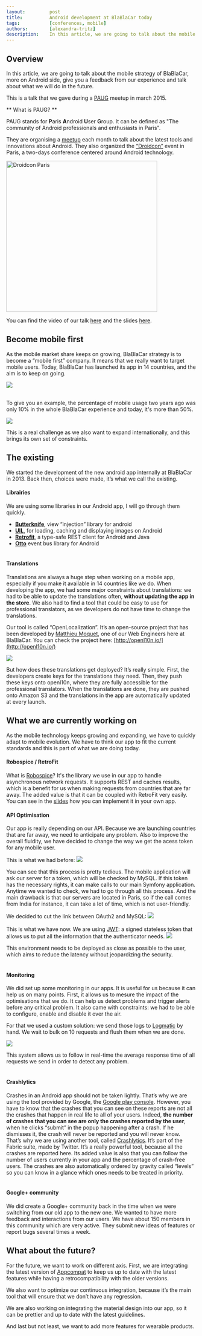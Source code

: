 ```yaml
---
layout:         post
title:          Android development at BlaBlaCar today
tags:           [conferences, mobile]
authors:        [alexandra-tritz]
description:    In this article, we are going to talk about the mobile strategy of BlaBlaCar, more on Android side, give you a feedback from our experience and talk about what we will do in the future.
---
```


## Overview

In this article, we are going to talk about the mobile strategy of BlaBlaCar, more on Android side, give you a feedback from our experience and talk about what we will do in the future.

This is  a talk that we gave during a [PAUG](http://www.paug.fr/) meetup in march 2015.

** What is PAUG? **

PAUG stands for **P**aris **A**ndroid **U**ser **G**roup. It can be defined as "The community of Android professionals and enthusiasts in Paris".

They are organising a [meetup](http://www.meetup.com/Android-Paris/) each month to talk about the latest tools and innovations about Android. They also organized the [“Droidcon”](http://fr.droidcon.com/2014/) event in Paris, a two-days conference centered around Android technology.

<p class="text-center">
    <img src="../../images/2015-03-30-android-development-at-blablacar/blablacar-droidcon.jpg" alt="Droidcon Paris" width="400px" />
</p>

You can find the video of our talk [here](https://www.youtube.com/watch?v=B7jvwUbqApc) and the slides [here](https://speakerdeck.com/alexandratritz/developper-une-app-android-en-2015).


## Become mobile first

As the mobile market share keeps on growing, BlaBlaCar strategy is to become a “mobile first” company. It means that we really want to target mobile users. Today, BlaBlaCar has launched its app in 14 countries, and the aim is to keep on going.

![](/images/2015-03-30-android-development-at-blablacar/worldwide-expansion.png)

<br>
To give you an example, the percentage of mobile usage two years ago was only 10% in the whole BlaBlaCar experience and today, it's more than 50%.

![](/images/2015-03-30-android-development-at-blablacar/graph-mobile.png)

This is a real challenge as we also want to expand internationally, and this brings its own set of constraints.

## The existing

We started the development of the new android app internally at BlaBlaCar in 2013. Back then, choices were made, it’s what we call the existing.

#### Librairies
We are using some libraries in our Android app, I will go through them quickly.

* **[Butterknife](http://jakewharton.github.io/butterknife/)**, view “injection” library for android
* **[UIL](https://github.com/nostra13/Android-Universal-Image-Loader)**, for loading, caching and displaying images on Android
* **[Retrofit](http://square.github.io/retrofit/)**, a type-safe REST client for Android and Java
* **[Otto](http://square.github.io/otto/)** event bus library for Android
<br><br>

#### Translations
Translations are always a huge step when working on a mobile app, especially if you make it available in 14 countries like we do.
When developing the app, we had some major constraints about translations: we had to be able to update the translations often, **without updating the app in the store**. We also had to find a tool that could be easy to use for professional translators, as we developers do not have time to change the translations.

Our tool is called “OpenLocalization”. It’s an open-source project that has been developed by [Matthieu Moquet](/authors/#author-matthieu-moquet), one of our Web Engineers here at BlaBlaCar. You can check the project here: [http://openl10n.io/](http://openl10n.io/)

![](/images/2015-03-30-android-development-at-blablacar/openl10n.png)

But how does these translations get deployed? It’s really simple. First, the developers create keys for the translations they need. Then, they push these keys onto openl10n, where they are fully accessible for the professional translators. When the translations are done, they are pushed onto Amazon S3 and the translations in the app are automatically updated at every launch.


## What we are currently working on

As the mobile technology keeps growing and expanding, we have to quickly adapt to mobile evolution. We have to think our app to fit the current standards and this is part of what we are doing today.

#### Robospice / RetroFit
What is [Robospice](https://github.com/stephanenicolas/robospice)? It's the library we use in our app to handle asynchronous network requests. It supports REST and caches results, which is a benefit for us when making requests from countries that are far away.
The added value is that it can be coupled with RetroFit very easily. You can see in the [slides](https://speakerdeck.com/alexandratritz/developper-une-app-android-en-2015) how you can implement it in your own app.

#### API Optimisation
Our app is really depending on our API. Because we are launching countries that are far away, we need to anticipate any problem. Also to improve the overall fluidity, we have decided to change the way we get the acess token for any mobile user.

This is what we had before:
![](/images/2015-03-30-android-development-at-blablacar/API-1.png)

You can see that this process is pretty tedious. The mobile application will ask our server for a token, which will be checked by MySQL. If this token has the necessary rights, it can make calls to our main Symfony application. Anytime we wanted to check, we had to go through all this process. And the main drawback is that our servers are located in Paris, so if the call comes from India for instance, it can take a lot of time, which is not user-friendly.

We decided to cut the link between OAuth2 and MySQL:
![](/images/2015-03-30-android-development-at-blablacar/API-2.png)
<br><br>
This is what we have now. We are using [JWT](http://jwt.io/): a signed stateless token that allows us to put all the information that the authenticator needs.
![](/images/2015-03-30-android-development-at-blablacar/API-3.png)

This environment needs to be deployed as close as possible to the user, which aims to reduce the latency without jeopardizing the security.
<br><br>

#### Monitoring
We did set up some monitoring in our apps. It is useful for us because it can help us on many points. First, it allows us to mesure the impact of the optimisations that we do. It can help us detect problems and trigger alerts before any critical problem.
It also came with constraints: we had to be able to configure, enable and disable it over the air.

For that we used a custom solution: we send those logs to [Logmatic](http://logmatic.io/) by hand. We wait to bulk on 10 requests and flush them when we are done.

![](/images/2015-03-30-android-development-at-blablacar/logmatic.png)

This system allows us to follow in real-time the average response time of all requests we send in order to detect any problem.
<br><br>

#### Crashlytics

Crashes in an Android app should not be taken lightly. That’s why we are using the tool provided by Google, the [Google play console](https://play.google.com/apps/publish). However, you have to know that the crashes that you can see on these reports are not all the crashes that happen in real life to all of your users. Indeed, **the number of crashes that you can see are only the crashes reported by the user**, when he clicks “submit” in the popup happening after a crash. If he dismisses it, the crash will never be reported and you will never know. That’s why we are using another tool, called [Crashlytics](https://try.crashlytics.com/). It’s part of the Fabric suite, made by Twitter. It’s a really powerful tool, because all the crashes are reported here. Its added value is also that you can follow the number of users currently in your app and the percentage of crash-free users. The crashes are also automatically ordered by gravity called “levels” so you can know in a glance which ones needs to be treated in priority.
<br><br>

#### Google+ community

We did create a Google+ community back in the time when we were switching from our old app to the new one. We wanted to have more feedback and interactions from our users. We have about 150 members in this community which are very active. They submit new ideas of features or report bugs several times a week.


## What about the future?

For the future, we want to work on different axis.
First, we are integrating the latest version of [Appcompat](https://developer.android.com/tools/support-library/features.html) to keep us up to date with the latest features while having a retrocompatibility with the older versions.

We also want to optimize our continuous integration, because it’s the main tool that will ensure that we don’t have any regression.

We are also working on integrating the material design into our app, so it can be prettier and up to date with the latest guidelines.

And last but not least, we want to add more features for wearable products.
